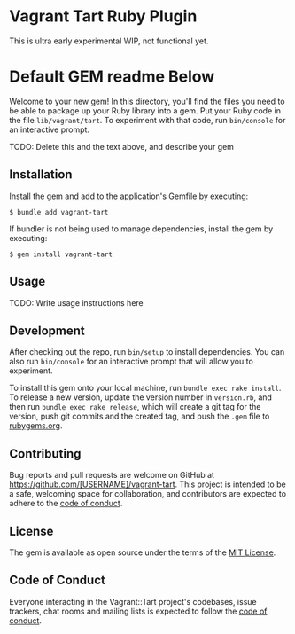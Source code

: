 # Vagrant Tart Ruby Plugin

This is ultra early experimental WIP, not functional yet.


# Default GEM readme Below

Welcome to your new gem! In this directory, you'll find the files you need to be able to package up your Ruby library into a gem. Put your Ruby code in the file `lib/vagrant/tart`. To experiment with that code, run `bin/console` for an interactive prompt.

TODO: Delete this and the text above, and describe your gem

## Installation

Install the gem and add to the application's Gemfile by executing:

    $ bundle add vagrant-tart

If bundler is not being used to manage dependencies, install the gem by executing:

    $ gem install vagrant-tart

## Usage

TODO: Write usage instructions here

## Development

After checking out the repo, run `bin/setup` to install dependencies. You can also run `bin/console` for an interactive prompt that will allow you to experiment.

To install this gem onto your local machine, run `bundle exec rake install`. To release a new version, update the version number in `version.rb`, and then run `bundle exec rake release`, which will create a git tag for the version, push git commits and the created tag, and push the `.gem` file to [rubygems.org](https://rubygems.org).

## Contributing

Bug reports and pull requests are welcome on GitHub at https://github.com/[USERNAME]/vagrant-tart. This project is intended to be a safe, welcoming space for collaboration, and contributors are expected to adhere to the [code of conduct](https://github.com/[USERNAME]/vagrant-tart/blob/main/CODE_OF_CONDUCT.md).

## License

The gem is available as open source under the terms of the [MIT License](https://opensource.org/licenses/MIT).

## Code of Conduct

Everyone interacting in the Vagrant::Tart project's codebases, issue trackers, chat rooms and mailing lists is expected to follow the [code of conduct](https://github.com/[USERNAME]/vagrant-tart/blob/main/CODE_OF_CONDUCT.md).
